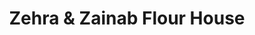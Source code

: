 ---
title: "Zehra & Zainab Flour House"
url: /karachi/zehra-und-zainab-flour-house/
shop: Gemüse & Obst
---
